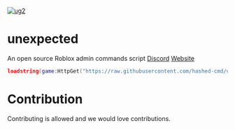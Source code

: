 [![ug2](https://github.com/user-attachments/assets/3c903ae6-07d2-4376-bd4a-5033b0fb4591)](https://hashed-cmd.github.io/unexpected)
# unexpected
An open source Roblox admin commands script [Discord](https://discord.gg/NS76jUAZE2) [Website](https://hashed-cmd.github.io/unexpected)
```lua
loadstring(game:HttpGet("https://raw.githubusercontent.com/hashed-cmd/unexpected-cmd/refs/heads/main/source",true))()
```

# Contribution
Contributing is allowed and we would love contributions.
